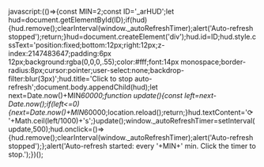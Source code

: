javascript:(()=>{const MIN=2;const ID='_arHUD';let hud=document.getElementById(ID);if(hud){hud.remove();clearInterval(window._autoRefreshTimer);alert('Auto-refresh stopped');return;}hud=document.createElement('div');hud.id=ID;hud.style.cssText='position:fixed;bottom:12px;right:12px;z-index:2147483647;padding:6px 12px;background:rgba(0,0,0,.55);color:#fff;font:14px monospace;border-radius:8px;cursor:pointer;user-select:none;backdrop-filter:blur(3px)';hud.title='Click to stop auto-refresh';document.body.appendChild(hud);let next=Date.now()+MIN*60000;function update(){const left=next-Date.now();if(left<=0){next=Date.now()+MIN*60000;location.reload();return;}hud.textContent='⟳ '+Math.ceil(left/1000)+'s';}update();window._autoRefreshTimer=setInterval(update,500);hud.onclick=()=>{hud.remove();clearInterval(window._autoRefreshTimer);alert('Auto-refresh stopped');};alert('Auto-refresh started: every '+MIN+' min. Click the timer to stop.');})();
